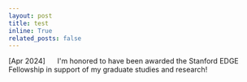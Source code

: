 ```yaml
---
layout: post
title: test
inline: True
related_posts: false
---
```


[Apr 2024]&nbsp;&nbsp;&nbsp;&nbsp;&nbsp;&nbsp;I'm honored to have been awarded the Stanford EDGE Fellowship in support of my graduate studies and research!
